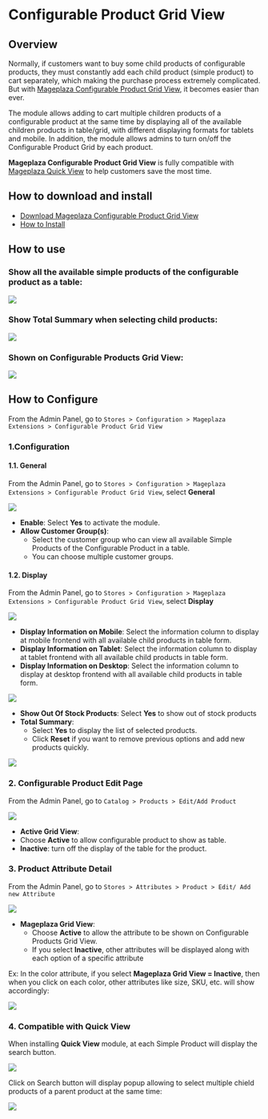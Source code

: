 # Configurable Product Grid View

## Overview

Normally, if customers want to buy some child products of configurable products, they must constantly add each child product (simple product) to cart separately, which making the purchase process extremely complicated. But with [Mageplaza Configurable Product Grid View](https://www.mageplaza.com/magento-2-configurable-product-grid-view/), it becomes easier than ever. 

The module allows adding to cart multiple children products of a configurable product at the same time by displaying all of the available children products in table/grid, with different displaying formats for tablets and mobile. In addition, the module allows admins to turn on/off the Configurable Product Grid by each product.

**Mageplaza Configurable Product Grid View** is fully compatible with [Mageplaza Quick View](https://www.mageplaza.com/magento-2-quick-view/) to help customers save the most time.

## How to download and install

- [Download Mageplaza Configurable Product Grid View](https://www.mageplaza.com/magento-2-configurable-product-grid-view/)
- [How to Install](https://www.mageplaza.com/install-magento-2-extension/)


## How to use

### Show all the available simple products of the configurable product as a table:

![](https://i.imgur.com/lpHEFPU.png)

### Show Total Summary when selecting child products:

![](https://i.imgur.com/PLxOs5W.png)

### Shown on Configurable Products Grid View:

![](https://i.imgur.com/pZioOHp.png)

## How to Configure

From the Admin Panel, go to `Stores > Configuration > Mageplaza Extensions > Configurable Product Grid View`

### 1.Configuration

#### 1.1. General

From the Admin Panel, go to `Stores > Configuration > Mageplaza Extensions > Configurable Product Grid View`, select **General**

![](https://i.imgur.com/BYkS0sc.png)

- **Enable**: Select **Yes** to activate the module.
- **Allow Customer Group(s)**:
  - Select the customer group who can view all available Simple Products of the Configurable Product in a table.
  - You can choose multiple customer groups.

#### 1.2. Display

From the Admin Panel, go to `Stores > Configuration > Mageplaza Extensions > Configurable Product Grid View`, select **Display**

![](https://i.imgur.com/JReLQBf.png)

- **Display Information on Mobile**: Select the information column to display at mobile frontend with all available child products in table form.
- **Display Information on Tablet**: Select the information column to display at tablet frontend with all available child products in table form.
- **Display Information on Desktop**: Select the information column to display at desktop frontend with all available child products in table form.

![](https://i.imgur.com/VmcXhqB.png)

- **Show Out Of Stock Products**: Select **Yes** to show out of stock products
- **Total Summary**:
  - Select **Yes** to display the list of selected products.
  - Click **Reset** if you want to remove previous options and add new products quickly.

![](https://i.imgur.com/VmcXhqB.png)

### 2. Configurable Product Edit Page

From the Admin Panel, go to `Catalog > Products > Edit/Add Product`

![](https://i.imgur.com/yEtSyvB.png)

- **Active Grid View**:
- Choose **Active** to allow configurable product to show as table.
- **Inactive**: turn off the display of the table for the product.

### 3. Product Attribute Detail

From the Admin Panel, go to `Stores > Attributes > Product > Edit/ Add new Attribute`

![](https://i.imgur.com/3yUz6W8.png)

- **Mageplaza Grid View**:
  - Choose **Active** to allow the attribute to be shown on Configurable Products Grid View.
  - If you select **Inactive**, other attributes will be displayed along with each option of a specific attribute

Ex: In the color attribute, if you select **Mageplaza Grid View = Inactive**, then when you click on each color, other attributes like size, SKU, etc. will show accordingly:

![](https://i.imgur.com/usYGgOz.png)

### 4. Compatible with Quick View

When installing **Quick View** module, at each Simple Product will display the search button.

![](https://i.imgur.com/wiC1VED.png)

Click on Search button will display popup allowing to select multiple chield products of a parent product at the same time:

![](https://i.imgur.com/9Va8F9N.png)
